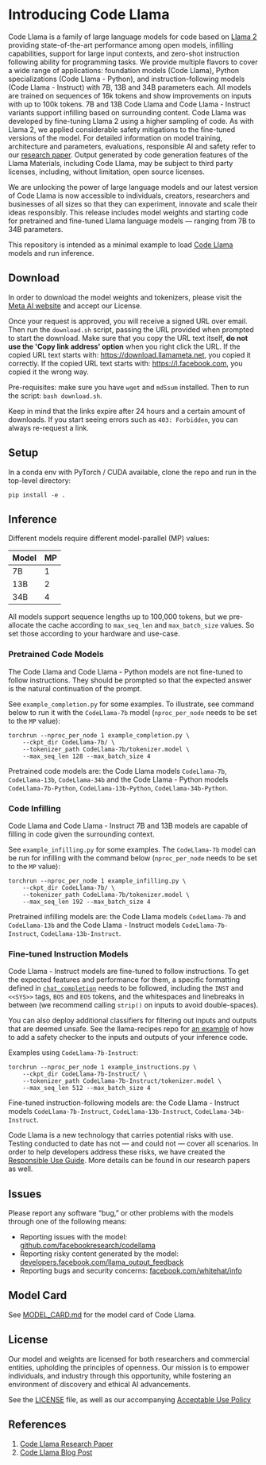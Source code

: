 # Introducing Code Llama

Code Llama is a family of large language models for code based on [Llama 2](https://github.com/facebookresearch/llama) providing 
state-of-the-art performance among open models, infilling capabilities, support for large input 
contexts, and zero-shot instruction following ability for programming tasks. We provide multiple 
flavors to cover a wide range of applications: foundation models (Code Llama), Python 
specializations (Code Llama - Python), and instruction-following models (Code Llama - Instruct) with
7B, 13B and 34B parameters each. All models are trained on sequences of 16k tokens and show 
improvements on inputs with up to 100k tokens. 7B and 13B Code Llama and Code Llama - Instruct 
variants support infilling based on surrounding content. Code Llama was developed by fine-tuning 
Llama 2 using a higher sampling of code. As with Llama 2, we applied considerable safety mitigations
to the fine-tuned versions of the model. For detailed information on model training, architecture 
and parameters, evaluations, responsible AI and safety refer to  our [research paper](https://ai.meta.com/research/publications/code-llama-open-foundation-models-for-code/). Output
generated by code generation features of the Llama Materials, including Code Llama, may be subject
to third party licenses, including, without limitation, open source licenses.

We are unlocking the power of large language models and our latest version of Code Llama is now
accessible to individuals, creators, researchers and businesses of all sizes so that they can 
experiment, innovate and scale their ideas responsibly. This release includes model weights and 
starting code for pretrained and fine-tuned Llama language models — ranging from 7B to 34B
parameters.

This repository is intended as a minimal example to load [Code Llama](https://ai.meta.com/research/publications/code-llama-open-foundation-models-for-code/) models and run inference.


[comment]: <> (Code Llama models are compatible with the scripts in llama-recipes)


## Download

In order to download the model weights and tokenizers, please visit the [Meta AI website](https://ai.meta.com/resources/models-and-libraries/llama-downloads/) and 
accept our License.

Once your request is approved, you will receive a signed URL over email. Then run the `download.sh`
script, passing the URL provided when prompted to start the download. Make sure that you copy the 
URL text itself, **do not use the 'Copy link address' option** when you right click the URL. If the
copied URL text starts with: https://download.llamameta.net, you copied it correctly. If the copied
URL text starts with: https://l.facebook.com, you copied it the wrong way.

Pre-requisites: make sure you have `wget` and `md5sum` installed. Then to run the script: 
`bash download.sh`.

Keep in mind that the links expire after 24 hours and a certain amount of downloads. If you start 
seeing errors such as `403: Forbidden`, you can always re-request a link.

[comment]: <> (Access on Hugging Face, We are also providing downloads on Hugging Face. You must 
first request a download from the Meta AI website using the same email address as your Hugging Face
account. After doing so, you can request access to any of the models on Hugging Face and within 1-2
days your account will be granted access to all versions.)

## Setup

In a conda env with PyTorch / CUDA available, clone the repo and run in the top-level directory:

```
pip install -e .
```

## Inference

Different models require different model-parallel (MP) values:

|  Model | MP |
|--------|----|
| 7B     | 1  |
| 13B    | 2  |
| 34B    | 4  |

All models support sequence lengths up to 100,000 tokens, but we pre-allocate the cache according to
`max_seq_len` and `max_batch_size` values. So set those according to your hardware and use-case.

### Pretrained Code Models

The Code Llama and Code Llama - Python models are not fine-tuned to follow instructions. They should
be prompted so that the expected answer is the natural continuation of the prompt.


See `example_completion.py` for some examples. To illustrate, see command below to run it with the 
`CodeLlama-7b` model (`nproc_per_node` needs to be set to the `MP` value):

```
torchrun --nproc_per_node 1 example_completion.py \
    --ckpt_dir CodeLlama-7b/ \
    --tokenizer_path CodeLlama-7b/tokenizer.model \
    --max_seq_len 128 --max_batch_size 4
```

Pretrained code models are: the Code Llama models `CodeLlama-7b`, `CodeLlama-13b`, `CodeLlama-34b` 
and the Code Llama - Python models `CodeLlama-7b-Python`, `CodeLlama-13b-Python`, 
`CodeLlama-34b-Python`.

### Code Infilling

Code Llama and Code Llama - Instruct 7B and 13B models are capable of filling in code given the 
surrounding context.


See `example_infilling.py` for some examples. The `CodeLlama-7b` model can be run for infilling with
the command below (`nproc_per_node` needs to be set to the `MP` value):
```
torchrun --nproc_per_node 1 example_infilling.py \
    --ckpt_dir CodeLlama-7b/ \
    --tokenizer_path CodeLlama-7b/tokenizer.model \
    --max_seq_len 192 --max_batch_size 4
```

Pretrained infilling models are: the Code Llama models `CodeLlama-7b` and `CodeLlama-13b` and the 
Code Llama - Instruct models `CodeLlama-7b-Instruct`, `CodeLlama-13b-Instruct`.

### Fine-tuned Instruction Models

Code Llama - Instruct models are fine-tuned to follow instructions. To get the expected features and
performance for them, a specific formatting defined in 
[`chat_completion`](https://github.com/facebookresearch/codellama/blob/main/llama/generation.py#L212)
needs to be followed, including the `INST` and `<<SYS>>` tags, `BOS` and `EOS` tokens, and the 
whitespaces and linebreaks in between (we recommend calling `strip()` on inputs to avoid 
double-spaces).

You can also deploy additional classifiers for filtering out inputs and outputs that are deemed 
unsafe. See the llama-recipes repo for 
[an example](https://github.com/facebookresearch/llama-recipes/blob/main/inference/inference.py) of
how to add a safety checker to the inputs and outputs of your inference code.

Examples using `CodeLlama-7b-Instruct`:

```
torchrun --nproc_per_node 1 example_instructions.py \
    --ckpt_dir CodeLlama-7b-Instruct/ \
    --tokenizer_path CodeLlama-7b-Instruct/tokenizer.model \
    --max_seq_len 512 --max_batch_size 4
```

Fine-tuned instruction-following models are: the Code Llama - Instruct models 
`CodeLlama-7b-Instruct`, `CodeLlama-13b-Instruct`, `CodeLlama-34b-Instruct`.

Code Llama is a new technology that carries potential risks with use. Testing conducted to date has
not — and could not — cover all scenarios.
In order to help developers address these risks, we have created the 
[Responsible Use Guide](https://github.com/facebookresearch/llama/blob/main/Responsible-Use-Guide.pdf). 
More details can be found in our research papers as well.

## Issues
Please report any software “bug,” or other problems with the models through one of the following 
means:
- Reporting issues with the model: 
  [github.com/facebookresearch/codellama](http://github.com/facebookresearch/codellama)
- Reporting risky content generated by the model: 
  [developers.facebook.com/llama_output_feedback](http://developers.facebook.com/llama_output_feedback)
- Reporting bugs and security concerns: 
  [facebook.com/whitehat/info](http://facebook.com/whitehat/info)

## Model Card
See [MODEL_CARD.md](MODEL_CARD.md) for the model card of Code Llama.

## License

Our model and weights are licensed for both researchers and commercial entities, upholding the 
principles of openness. Our mission is to empower individuals, and industry through this 
opportunity, while fostering an environment of discovery and ethical AI advancements.

See the [LICENSE](https://github.com/facebookresearch/llama/blob/main/LICENSE) file, as well as our
accompanying [Acceptable Use Policy](https://github.com/facebookresearch/llama/blob/main/USE_POLICY.md)

## References

1. [Code Llama Research Paper](https://ai.meta.com/research/publications/code-llama-open-foundation-models-for-code/)
2. [Code Llama Blog Post](https://ai.meta.com/blog/code-llama-large-language-model-coding/)
